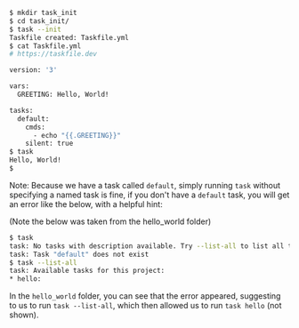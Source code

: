 ```bash
$ mkdir task_init
$ cd task_init/
$ task --init
Taskfile created: Taskfile.yml
$ cat Taskfile.yml 
# https://taskfile.dev

version: '3'

vars:
  GREETING: Hello, World!

tasks:
  default:
    cmds:
      - echo "{{.GREETING}}"
    silent: true
$ task
Hello, World!
$ 
```

Note: Because we have a task called `default`, simply running `task` without specifying a named task is fine, if you don't have a `default` task, you will get an error like the below, with a helpful hint:

(Note the below was taken from the hello_world folder)

```bash
$ task                                                                                                                                            
task: No tasks with description available. Try --list-all to list all tasks                                                                                
task: Task "default" does not exist                                                                                                                        
$ task --list-all                                                                                                                                 
task: Available tasks for this project:                                                                                                                    
* hello: 
```

In the `hello_world` folder, you can see that the error appeared, suggesting to us to run `task --list-all`, which then allowed us to run `task hello` (not shown).
